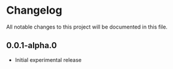 # Changelog

All notable changes to this project will be documented in this file.


## 0.0.1-alpha.0

- Initial experimental release